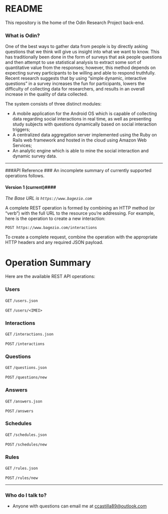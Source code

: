 # README #

This repository is the home of the Odin Research Project back-end.



### What is Odin? ###

One of the best ways to gather data from people is by directly asking questions that we think will give us insight into what we want to know. This has traditionally been done in the form of surveys that ask people questions and then attempt to use statistical analysis to extract some sort of quantitative value from the responses; however, this method depends on expecting survey participants to be willing and able to respond truthfully. Recent research suggests that by using  “simple dynamic, interactive questions” in a survey increases the fun for participants, lowers the difficulty of collecting data for researchers, and results in an overall increase in the quality of data collected.

The system consists of three distinct modules: 

- A mobile application for the Android OS which is capable of collecting data regarding social interactions in real time, as well as presenting study subjects with questions dynamically based on social interaction triggers; 
- A centralized data aggregation server implemented using the Ruby on Rails web framework and hosted in the cloud using Amazon Web Services; 
- An analytic engine which is able to mine the social interaction and dynamic survey data.

----------
###API Reference ###
An incomplete summary of currently supported operations follows.
#### Version 1 (current)####
*The Base URL is `https://www.bagezio.com`*

A complete REST operation is formed by combining an HTTP method (or “verb”) with the full URL to the resource you’re addressing. For example, here is the operation to create a new interaction:

    POST https://www.bagezio.com/interactions

To create a complete request, combine the operation with the appropriate HTTP headers and any required JSON payload.

# Operation Summary #
Here are the available REST API operations:

### Users ###
`GET` `/users.json`

`GET` `/users/<IMEI>`

### Interactions ###
`GET` `/interactions.json`

`POST` `/interactions`

### Questions ###
`GET` `/questions.json`

`POST` `/questions/new`
### Answers ###
`GET` `/answers.json`

`POST` `/answers`

### Schedules ###
`GET` `/schedules.json`

`POST` `/schedules/new`
### Rules ###
`GET` `/rules.json`

`POST` `/rules/new`

----------


### Who do I talk to? ###

* Anyone with questions can email me at ccastilla89@outlook.com
